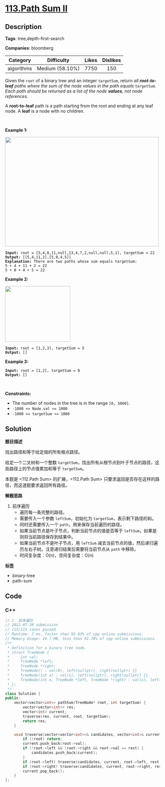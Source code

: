# [113.Path Sum II](https://leetcode.com/problems/path-sum-ii/description/)

## Description

**Tags**: tree,depth-first-search

**Companies**: bloomberg

|  Category  |   Difficulty    | Likes | Dislikes |
| :--------: | :-------------: | :---: | :------: |
| algorithms | Medium (58.10%) | 7750  |   150    |

<p>Given the <code>root</code> of a binary tree and an integer <code>targetSum</code>, return <em>all <strong>root-to-leaf</strong> paths where the sum of the node values in the path equals </em><code>targetSum</code><em>. Each path should be returned as a list of the node <strong>values</strong>, not node references</em>.</p>
<p>A <strong>root-to-leaf</strong> path is a path starting from the root and ending at any leaf node. A <strong>leaf</strong> is a node with no children.</p>
<p>&nbsp;</p>
<p><strong class="example">Example 1:</strong></p>
<img alt="" src="https://assets.leetcode.com/uploads/2021/01/18/pathsumii1.jpg" style="width: 500px; height: 356px;" />
<pre><code><strong>Input:</strong> root = [5,4,8,11,null,13,4,7,2,null,null,5,1], targetSum = 22
<strong>Output:</strong> [[5,4,11,2],[5,8,4,5]]
<strong>Explanation:</strong> There are two paths whose sum equals targetSum:
5 + 4 + 11 + 2 = 22
5 + 8 + 4 + 5 = 22</code></pre>
<p><strong class="example">Example 2:</strong></p>
<img alt="" src="https://assets.leetcode.com/uploads/2021/01/18/pathsum2.jpg" style="width: 212px; height: 181px;" />
<pre><code><strong>Input:</strong> root = [1,2,3], targetSum = 5
<strong>Output:</strong> []</code></pre>
<p><strong class="example">Example 3:</strong></p>
<pre><code><strong>Input:</strong> root = [1,2], targetSum = 0
<strong>Output:</strong> []</code></pre>
<p>&nbsp;</p>
<p><strong>Constraints:</strong></p>
<ul>
  <li>The number of nodes in the tree is in the range <code>[0, 5000]</code>.</li>
  <li><code>-1000 &lt;= Node.val &lt;= 1000</code></li>
  <li><code>-1000 &lt;= targetSum &lt;= 1000</code></li>
</ul>

## Solution

**题目描述**

找出路径和等于给定值的所有根点路径。

给定一个二叉树和一个整数 `targetSum`，找出所有从根节点到叶子节点的路径，这些路径上的节点值累加和等于 `targetSum`。

本题是 <112.Path Sum> 的扩展，<112.Path Sum> 只要求返回是否存在这样的路径，而这道题要求返回所有路径。

**解题思路**

1. 前序遍历
   - 遍历每一条完整的路径。
   - 需要传入一个参数 `leftSum`，初始化为 `targetSum`，表示剩下路径的和。
   - 同时还需要传入一个 `path`，用来保存当前遍历的路径。
   - 如果当前节点是叶子节点，判断当前节点的值是否等于 `leftSum`，如果是则将当前路径保存到结果中。
   - 如果当前节点不是叶子节点，用 `leftSum` 减去当前节点的值，然后递归遍历左右子树。注意递归结束后需要将当前节点从 `path` 中移除。
   - 时间复杂度：O(n)，空间复杂度：O(n)

**标签**

- binary-tree
- path-sum

<!-- code start -->
## Code

### C++

```cpp
// 1. 前序遍历
// 2022-07-30 submission
// 115/115 cases passed
// Runtime: 7 ms, faster than 95.93% of cpp online submissions.
// Memory Usage: 19.7 MB, less than 92.78% of cpp online submissions.
/**
 * Definition for a binary tree node.
 * struct TreeNode {
 *     int val;
 *     TreeNode *left;
 *     TreeNode *right;
 *     TreeNode() : val(0), left(nullptr), right(nullptr) {}
 *     TreeNode(int x) : val(x), left(nullptr), right(nullptr) {}
 *     TreeNode(int x, TreeNode *left, TreeNode *right) : val(x), left(left), right(right) {}
 * };
 */
class Solution {
public:
    vector<vector<int>> pathSum(TreeNode* root, int targetSum) {
        vector<vector<int>> res;
        vector<int> current;
        traverse(res, current, root, targetSum);
        return res;
    }

    void traverse(vector<vector<int>>& candidates, vector<int>& current, TreeNode* root, int rest) {
        if (!root) return;
        current.push_back(root->val);
        if (!root->left && !root->right && root->val == rest) {
            candidates.push_back(current);
        }
        if (root->left) traverse(candidates, current, root->left, rest - root->val);
        if (root->right) traverse(candidates, current, root->right, rest - root->val);
        current.pop_back();
    }
};
```

<!-- code end -->
